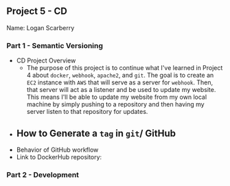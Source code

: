 ## Project 5 - CD
Name: Logan Scarberry
### Part 1 - Semantic Versioning 
- CD Project Overview
    - The purpose of this project is to continue what I've learned in Project 4 about `docker`, `webhook`, `apache2`, and `git`. The goal is to create an `EC2` instance with `AWS` that will serve as a server for `webhook`. Then, that server will act as a listener and be used to update my website. This means I'll be able to update my website from my own local machine by simply pushing to a repository and then having my server listen to that repository for updates.
- How to Generate a `tag` in `git`/ GitHub
    - 
- Behavior of GitHub workflow
- Link to DockerHub repository:

### Part 2 - Development